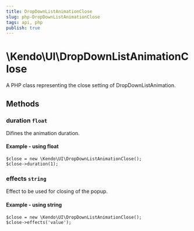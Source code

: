```yaml
---
title: DropDownListAnimationClose
slug: php-DropDownListAnimationClose
tags: api, php
publish: true
---
```


# \Kendo\UI\DropDownListAnimationClose

A PHP class representing the close setting of DropDownListAnimation.


## Methods

### duration `float`

Difines the animation duration.


#### Example - using float
    $close = new \Kendo\UI\DropDownListAnimationClose();
    $close->duration(1);

### effects `string`

Effect to be used for closing of the popup.


#### Example - using string
    $close = new \Kendo\UI\DropDownListAnimationClose();
    $close->effects('value');

